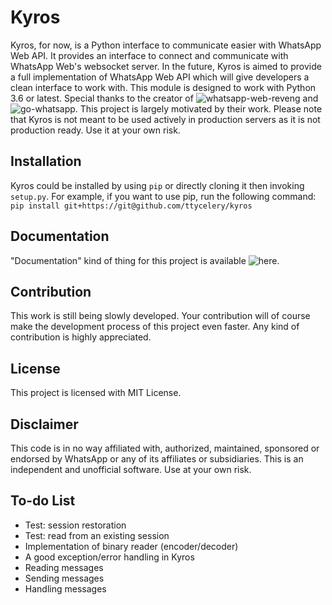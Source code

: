 # Kyros
Kyros, for now, is a Python interface to communicate easier with WhatsApp Web API.
It provides an interface to connect and communicate with WhatsApp Web's websocket server.
In the future, Kyros is aimed to provide a full implementation of WhatsApp Web API which will give developers
a clean interface to work with.
This module is designed to work with Python 3.6 or latest.
Special thanks to the creator of ![whatsapp-web-reveng](https://github.com/sigalor/whatsapp-web-reveng)
and ![go-whatsapp](https://github.com/Rhymen/go-whatsapp). This project is largely motivated by their work.
Please note that Kyros is not meant to be used actively in production servers as it is not production ready.
Use it at your own risk.

## Installation
Kyros could be installed by using `pip` or directly cloning it then invoking `setup.py`.
For example, if you want to use pip, run the following command:
```pip install git+https://git@github.com/ttycelery/kyros```

## Documentation
"Documentation" kind of thing for this project is available ![here](https://ttycelery.github.io/kyros/).

## Contribution
This work is still being slowly developed. Your contribution will of course
make the development process of this project even faster. Any kind of contribution
is highly appreciated.

## License
This project is licensed with MIT License.

## Disclaimer
This code is in no way affiliated with, authorized, maintained, sponsored
or endorsed by WhatsApp or any of its affiliates or subsidiaries. This is
an independent and unofficial software. Use at your own risk.


## To-do List
- Test: session restoration
- Test: read from an existing session
- Implementation of binary reader (encoder/decoder)
- A good exception/error handling in Kyros
- Reading messages
- Sending messages
- Handling messages

